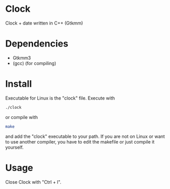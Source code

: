 # Clock
Clock + date written in C++ (Gtkmm)


# Dependencies
* Gtkmm3
* (gcc) (for compiling)


# Install
Executable for Linux is the "clock" file. Execute with 

```bash
./clock
```

or compile with 
```bash
make
```
and add the "clock" executable to your path.
If you are not on Linux or want to use another compiler, you have to edit the makefile or just compile it yourself.


# Usage
Close Clock with "Ctrl + l".
